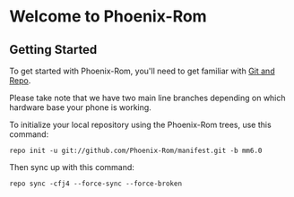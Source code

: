 Welcome to Phoenix-Rom
===================


Getting Started
---------------

To get started with Phoenix-Rom, you'll need to get familiar with
[Git and Repo](http://source.android.com/download/using-repo).

Please take note that we have two main line branches depending on
which hardware base your phone is working.

To initialize your local repository using the Phoenix-Rom trees, use this command:


	repo init -u git://github.com/Phoenix-Rom/manifest.git -b mm6.0



Then sync up with this command:

	repo sync -cfj4 --force-sync --force-broken
